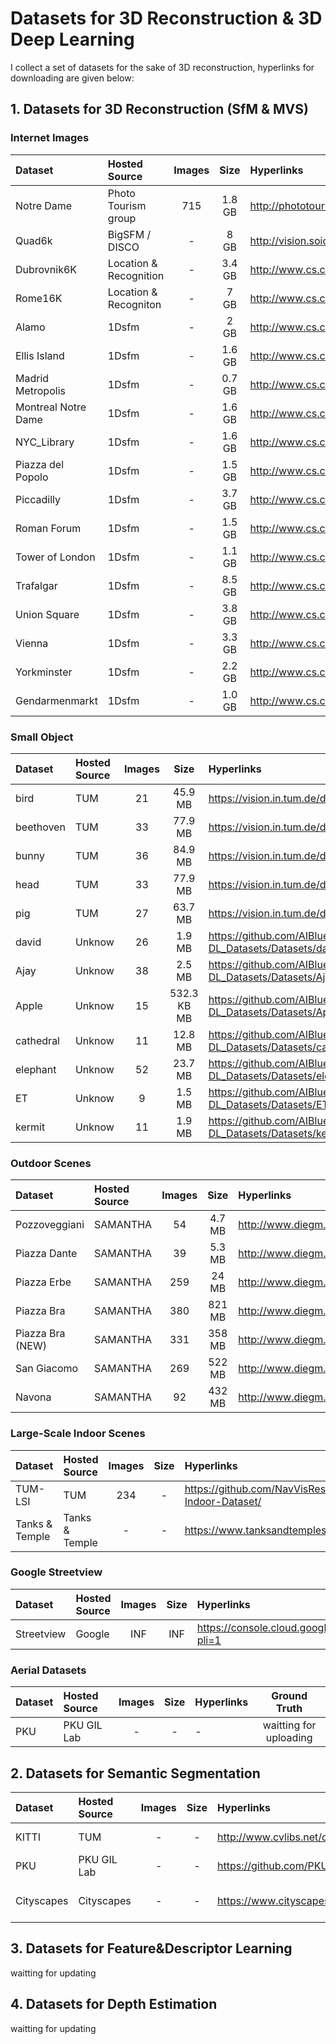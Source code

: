 # Datasets for 3D Reconstruction & 3D Deep Learning

I collect a set of datasets for the sake of 3D reconstruction, hyperlinks for downloading are given below:

## 1. Datasets for 3D Reconstruction (SfM & MVS)

### Internet Images
| Dataset | Hosted Source | Images | Size | Hyperlinks | Ground Truth |
| :--------   | :-----   | :----: | :----: | :---- | :----: |
| Notre Dame | Photo Tourism group | 715 | 1.8 GB | http://phototour.cs.washington.edu/datasets/| No |
| Quad6k  | BigSFM / DISCO  | - | 8 GB | http://vision.soic.indiana.edu/projects/disco/ | Yes |
| Dubrovnik6K | Location & Recognition | - | 3.4 GB | http://www.cs.cornell.edu/projects/p2f/ | No |
| Rome16K | Location & Recogniton | - | 7 GB | http://www.cs.cornell.edu/projects/p2f/ | No |
| Alamo | 1Dsfm | - | 2 GB | http://www.cs.cornell.edu/projects/1dsfm/ | No |
| Ellis Island | 1Dsfm | - | 1.6 GB | http://www.cs.cornell.edu/projects/1dsfm/ | No |
| Madrid Metropolis | 1Dsfm | - | 0.7 GB | http://www.cs.cornell.edu/projects/1dsfm/ | No |
| Montreal Notre Dame | 1Dsfm | - | 1.6 GB | http://www.cs.cornell.edu/projects/1dsfm/ | No |
| NYC_Library | 1Dsfm | - | 1.6 GB | http://www.cs.cornell.edu/projects/1dsfm/ | No |
| Piazza del Popolo | 1Dsfm | - | 1.5 GB | http://www.cs.cornell.edu/projects/1dsfm/ | No |
| Piccadilly | 1Dsfm | - | 3.7 GB | http://www.cs.cornell.edu/projects/1dsfm/ | No |
| Roman Forum | 1Dsfm | - | 1.5 GB | http://www.cs.cornell.edu/projects/1dsfm/ | No |
| Tower of London | 1Dsfm | - | 1.1 GB | http://www.cs.cornell.edu/projects/1dsfm/ | No |
| Trafalgar | 1Dsfm | - | 8.5 GB | http://www.cs.cornell.edu/projects/1dsfm/ | No |
| Union Square | 1Dsfm | - | 3.8 GB | http://www.cs.cornell.edu/projects/1dsfm/ | No |
| Vienna  | 1Dsfm | - | 3.3 GB | http://www.cs.cornell.edu/projects/1dsfm/ | No |
| Yorkminster | 1Dsfm | - | 2.2 GB | http://www.cs.cornell.edu/projects/1dsfm/ | No |
| Gendarmenmarkt | 1Dsfm | - | 1.0 GB | http://www.cs.cornell.edu/projects/1dsfm/ | No |

### Small Object
| Dataset | Hosted Source | Images | Size | Hyperlinks | Ground Truth |
| :--------   | :-----   | :----: | :----: | :---- | :----: |
| bird | TUM | 21 | 45.9 MB| https://vision.in.tum.de/data/datasets/3dreconstruction | Yes |
| beethoven | TUM | 33 | 77.9 MB| https://vision.in.tum.de/data/datasets/3dreconstruction | Yes |
| bunny | TUM | 36 | 84.9 MB| https://vision.in.tum.de/data/datasets/3dreconstruction | Yes |
| head | TUM | 33 | 77.9 MB| https://vision.in.tum.de/data/datasets/3dreconstruction | Yes |
| pig | TUM | 27 | 63.7 MB| https://vision.in.tum.de/data/datasets/3dreconstruction | Yes |
| david | Unknow | 26 | 1.9 MB  | https://github.com/AIBluefisher/3D-Recon_3D-DL_Datasets/Datasets/david | No |
| Ajay | Unknow | 38 | 2.5 MB| https://github.com/AIBluefisher/3D-Recon_3D-DL_Datasets/Datasets/Ajay | No |
| Apple | Unknow | 15 | 532.3 KB MB| https://github.com/AIBluefisher/3D-Recon_3D-DL_Datasets/Datasets/Apple | No |
| cathedral | Unknow | 11 | 12.8 MB| https://github.com/AIBluefisher/3D-Recon_3D-DL_Datasets/Datasets/cathedral | No |
| elephant | Unknow | 52 | 23.7 MB| https://github.com/AIBluefisher/3D-Recon_3D-DL_Datasets/Datasets/elephant | No |
| ET | Unknow | 9 | 1.5 MB | https://github.com/AIBluefisher/3D-Recon_3D-DL_Datasets/Datasets/ET | No |
| kermit | Unknow | 11 | 1.9 MB| https://github.com/AIBluefisher/3D-Recon_3D-DL_Datasets/Datasets/kermit | No |





### Outdoor Scenes
| Dataset | Hosted Source | Images | Size | Hyperlinks | Ground Truth |
| :--------   | :-----   | :----: | :----: | :---- | :----: |
| Pozzoveggiani  | SAMANTHA | 54 | 4.7 MB| http://www.diegm.uniud.it/~fusiello/demo/samantha/ | Yes |
| Piazza Dante   | SAMANTHA | 39 | 5.3 MB| http://www.diegm.uniud.it/~fusiello/demo/samantha/ | Yes |
| Piazza Erbe   | SAMANTHA | 259 | 24 MB| http://www.diegm.uniud.it/~fusiello/demo/samantha/ | Yes |
| Piazza Bra   | SAMANTHA | 380 | 821 MB| http://www.diegm.uniud.it/~fusiello/demo/samantha/ | Yes |
| Piazza Bra (NEW)  | SAMANTHA | 331| 358 MB| http://www.diegm.uniud.it/~fusiello/demo/samantha/ | Yes |
| San Giacomo   | SAMANTHA | 269| 522 MB| http://www.diegm.uniud.it/~fusiello/demo/samantha/ | Yes |
| Navona   | SAMANTHA | 92| 432 MB| http://www.diegm.uniud.it/~fusiello/demo/samantha/ | Yes |




### Large-Scale Indoor Scenes
| Dataset | Hosted Source | Images | Size | Hyperlinks | Ground Truth |
| :--------   | :-----   | :----: | :----: | :---- | :----: |
| TUM-LSI | TUM | 234 | - | https://github.com/NavVisResearch/NavVis-Indoor-Dataset/ | Yes |
| Tanks & Temple | Tanks & Temple | - | - | https://www.tanksandtemples.org/download/ | Yes |



### Google Streetview
| Dataset | Hosted Source | Images | Size | Hyperlinks | Ground Truth |
| :--------   | :-----   | :----: | :----: | :---- | :----: |
| Streetview | Google | INF | INF | https://console.cloud.google.com/storage/browser/streetview_image_pose_3d/?pli=1 | Yes |



### Aerial Datasets
| Dataset | Hosted Source | Images | Size | Hyperlinks | Ground Truth |
| :--------   | :-----   | :----: | :----: | :---- | :----: |
| PKU | PKU GIL Lab | - | - | - | waitting for uploading | No |


## 2. Datasets for Semantic Segmentation

| Dataset | Hosted Source | Images | Size | Hyperlinks | Type |
| :--------   | :-----   | :----: | :----: | :---- | :----: |
| KITTI | TUM | - | - | http://www.cvlibs.net/datasets/kitti/eval_semantics.php | Dynamic Scenes |
|  PKU| PKU GIL Lab | - | -  | https://github.com/PKUGIL/PSSI | Aerial Photo |
| Cityscapes | Cityscapes | - | - | https://www.cityscapes-dataset.com/ | Urban Street Scenes |



## 3. Datasets for Feature&Descriptor Learning

waitting for updating

## 4. Datasets for Depth Estimation

waitting for updating



